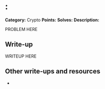 # <CTF NAME> : <PROBLEM NAME>

**Category:** Crypto
**Points:** 
**Solves:** 
**Description:**

PROBLEM HERE

## Write-up

WRITEUP HERE

## Other write-ups and resources

*
